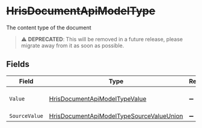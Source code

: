 # ~~HrisDocumentApiModelType~~

The content type of the document

> :warning: **DEPRECATED**: This will be removed in a future release, please migrate away from it as soon as possible.


## Fields

| Field                                                                                                           | Type                                                                                                            | Required                                                                                                        | Description                                                                                                     |
| --------------------------------------------------------------------------------------------------------------- | --------------------------------------------------------------------------------------------------------------- | --------------------------------------------------------------------------------------------------------------- | --------------------------------------------------------------------------------------------------------------- |
| `Value`                                                                                                         | [HrisDocumentApiModelTypeValue](../../Models/Components/HrisDocumentApiModelTypeValue.md)                       | :heavy_minus_sign:                                                                                              | The category of the file                                                                                        |
| `SourceValue`                                                                                                   | [HrisDocumentApiModelTypeSourceValueUnion](../../Models/Components/HrisDocumentApiModelTypeSourceValueUnion.md) | :heavy_minus_sign:                                                                                              | N/A                                                                                                             |